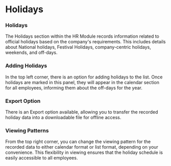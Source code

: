 # Holidays

### Holidays

The Holidays section within the HR Module records information related to official holidays based on the company's requirements. This includes details about National holidays, Festival Holidays, company-centric holidays, weekends, and off-days.

### Adding Holidays

In the top left corner, there is an option for adding holidays to the list. Once holidays are marked in this panel, they will appear in the calendar section for all employees, informing them about the off-days for the year.

### Export Option

There is an Export option available, allowing you to transfer the recorded holiday data into a downloadable file for offline access.

### Viewing Patterns

From the top right corner, you can change the viewing pattern for the recorded data to either calendar format or list format, depending on your convenience. This flexibility in viewing ensures that the holiday schedule is easily accessible to all employees.